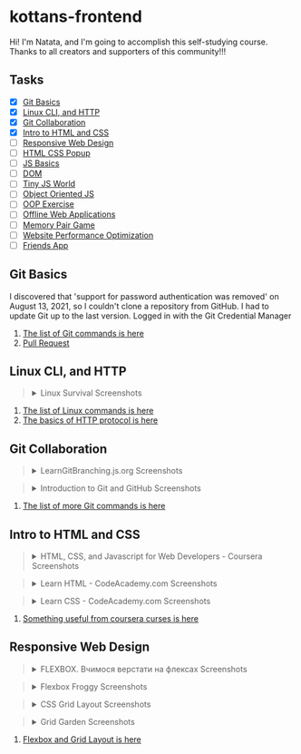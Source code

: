 # kottans-frontend

Hi! I'm Natata, and I'm going to accomplish this self-studying course. 
Thanks to all creators and supporters of this community!!!

## Tasks

-   [x] [Git Basics](#git-basics)
-   [x] [Linux CLI, and HTTP](#linux-cli-and-http)
-   [x] [Git Collaboration](#git-collaboration)
-   [x] [Intro to HTML and CSS](#intro-to-html-and-css)
-   [ ] [Responsive Web Design](#responsive-web-design)
-   [ ] [HTML CSS Popup](#html-css-popup)
-   [ ] [JS Basics](#js-basics)
-   [ ] [DOM](#dom)
-   [ ] [Tiny JS World](#tiny-js-world)
-   [ ] [Object Oriented JS](#object-oriented-js)
-   [ ] [OOP Exercise](#oop-exercise)
-   [ ] [Offline Web Applications](#offline-web-applications)
-   [ ] [Memory Pair Game](#memory-pair-game)
-   [ ] [Website Performance Optimization](#website-performance-optimization)
-   [ ] [Friends App](#friends-app)

## Git Basics

I discovered that 'support for password authentication was removed' on August 13, 2021, so I couldn't clone a repository from GitHub. I had to update Git up to the last version. Logged in with the Git Credential Manager

1. [The list of Git commands is here](task_git_collaboration/git-commands.txt)
2. [Pull Request](https://github.com/kottans/mock-repo/pull/1183)


## Linux CLI, and HTTP

> <details>
>   <summary>Linux Survival Screenshots</summary>
> <img src="task_linux_cli/linux-module1.png">
>   <summary></summary>
> <img src="task_linux_cli/linux-module2.png">
>   <summary></summary>
> <img src="task_linux_cli/linux-module3.png">
>   <summary></summary>
> <img src="task_linux_cli/linux-module4.png">
> </details>


1. [The list of Linux commands is here](task_linux_cli/linux-commands.txt)
2. [The basics of HTTP protocol is here](task_linux_cli/http-protocol.txt)


## Git Collaboration

> <details>
>   <summary>LearnGitBranching.js.org Screenshots</summary>
> <img src="task_git_collaboration/learngitbranching.png">
> </details>

> <details>
>   <summary> Introduction to Git and GitHub Screenshots</summary>
> <img src="task_git_collaboration/intro-git-github_m1.png">
>	<summary> </summary>
> <img src="task_git_collaboration/intro-git-github_m2.png">
>	<summary> </summary>
> <img src="task_git_collaboration/intro-git-github_m3.png">
>	<summary> </summary>
> <img src="task_git_collaboration/intro-git-github_m4.png">
> </details>


1. [The list of more Git commands is here](task_git_collaboration/git-commands.txt)


## Intro to HTML and CSS

> <details>
>   <summary>HTML, CSS, and Javascript for Web Developers - Coursera Screenshots</summary>
> <img src="task_html_css_intro/html-css-javascript_w1.png">
> <img src="task_html_css_intro/html-css-javascript_w2.png">
> </details>

> <details>
>   <summary>Learn HTML - CodeAcademy.com Screenshots</summary>
> <img src="task_html_css_intro/code-academy-html.png">
> </details>

> <details>
>   <summary>Learn CSS - CodeAcademy.com Screenshots</summary>
> <img src="task_html_css_intro/code-academy-css.png">
> </details>



1. [Something useful from coursera curses is here](task_html_css_intro/intro-to-html-css.md)


## Responsive Web Design

> <details>
>   <summary>FLEXBOX. Вчимося верстати на флексах Screenshots</summary>
> <img src="task_responsive_web_design/flexbox-youtube.png">
> </details>

> <details>
>   <summary>Flexbox Froggy Screenshots</summary>
> <img src="task_responsive_web_design/flexbox-froggy.png">
> </details>

> <details>
>   <summary>CSS Grid Layout Screenshots</summary>
> <img src="task_responsive_web_design/grid-layout.png">
> </details>

> <details>
>   <summary>Grid Garden Screenshots</summary>
> <img src="task_responsive_web_design/grid-garden.png">
> </details>

1. [Flexbox and Grid Layout is here](task_responsive_web_design/responsive-web-design.md)
